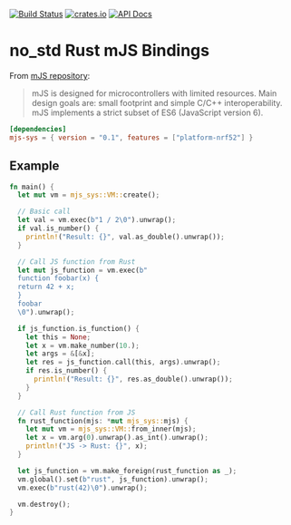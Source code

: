 [![Build Status](https://github.com/paulrouget/mjs-sys/actions/workflows/main.yml/badge.svg)](https://github.com/paulrouget/mjs-sys/actions)
[![crates.io](https://img.shields.io/crates/v/mjs-sys?logo=rust)](https://crates.io/crates/mjs-sys/)
[![API Docs](https://docs.rs/mjs-sys/badge.svg?logo=docs-rs)](https://docs.rs/mjs-sys/)

# no_std Rust mJS Bindings

From [mJS repository](https://github.com/cesanta/mjs):

> mJS is designed for microcontrollers with
> limited resources. Main design goals are:
> small footprint and simple C/C++ interoperability.
> mJS implements a strict subset of ES6
> (JavaScript version 6).

```toml
[dependencies]
mjs-sys = { version = "0.1", features = ["platform-nrf52"] }
```

## Example

```rust
fn main() {
  let mut vm = mjs_sys::VM::create();

  // Basic call
  let val = vm.exec(b"1 / 2\0").unwrap();
  if val.is_number() {
    println!("Result: {}", val.as_double().unwrap());
  }

  // Call JS function from Rust
  let mut js_function = vm.exec(b"
  function foobar(x) {
  return 42 + x;
  }
  foobar
  \0").unwrap();

  if js_function.is_function() {
    let this = None;
    let x = vm.make_number(10.);
    let args = &[&x];
    let res = js_function.call(this, args).unwrap();
    if res.is_number() {
      println!("Result: {}", res.as_double().unwrap());
    }
  }

  // Call Rust function from JS
  fn rust_function(mjs: *mut mjs_sys::mjs) {
    let mut vm = mjs_sys::VM::from_inner(mjs);
    let x = vm.arg(0).unwrap().as_int().unwrap();
    println!("JS -> Rust: {}", x);
  }

  let js_function = vm.make_foreign(rust_function as _);
  vm.global().set(b"rust", js_function).unwrap();
  vm.exec(b"rust(42)\0").unwrap();

  vm.destroy();
}
```

